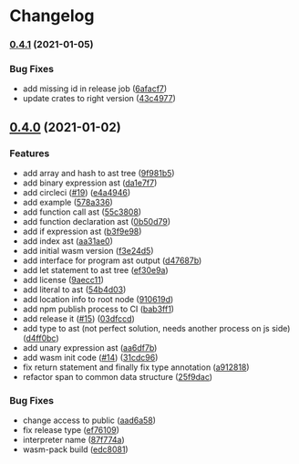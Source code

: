 # Changelog

### [0.4.1](https://www.github.com/gengjiawen/monkey-rust/compare/v0.4.0...v0.4.1) (2021-01-05)


### Bug Fixes

* add missing id in release job ([6afacf7](https://www.github.com/gengjiawen/monkey-rust/commit/6afacf7a5eb243312ae4d3d5e806342535c27a14))
* update crates to right version ([43c4977](https://www.github.com/gengjiawen/monkey-rust/commit/43c4977f5189f4f42bddbfed43b661ac3dfe1f88))

## [0.4.0](https://www.github.com/gengjiawen/monkey-rust/compare/v0.3.0...v0.4.0) (2021-01-02)


### Features

* add array and hash to ast tree ([9f981b5](https://www.github.com/gengjiawen/monkey-rust/commit/9f981b53b9734c4f59278cf8aa34ff7f5eb99653))
* add binary expression ast ([da1e7f7](https://www.github.com/gengjiawen/monkey-rust/commit/da1e7f799873914001437b92dfc86c6b717f092b))
* add circleci ([#19](https://www.github.com/gengjiawen/monkey-rust/issues/19)) ([e4a4946](https://www.github.com/gengjiawen/monkey-rust/commit/e4a494691e9fbf39cd15c56f9ab436d0f6b61782))
* add example ([578a336](https://www.github.com/gengjiawen/monkey-rust/commit/578a336fad1cb51f75ab106aab7c26e601890840))
* add function call ast ([55c3808](https://www.github.com/gengjiawen/monkey-rust/commit/55c3808d42611b9fd3ba592d7d599792553297b7))
* add function declaration ast ([0b50d79](https://www.github.com/gengjiawen/monkey-rust/commit/0b50d79633a25f827b92a56d195d420063aac930))
* add if expression ast ([b3f9e98](https://www.github.com/gengjiawen/monkey-rust/commit/b3f9e983853d414236bfed691f9e3b9a9a327ba1))
* add index ast ([aa31ae0](https://www.github.com/gengjiawen/monkey-rust/commit/aa31ae0a7db9b45584c0b9a2ef50352c6a762866))
* add initial wasm version ([f3e24d5](https://www.github.com/gengjiawen/monkey-rust/commit/f3e24d5138f81abf6f211a9f43ae67a122075937))
* add interface for program ast output ([d47687b](https://www.github.com/gengjiawen/monkey-rust/commit/d47687bfbc5412e89b3d92f102bb17b778ec670a))
* add let statement to ast tree ([ef30e9a](https://www.github.com/gengjiawen/monkey-rust/commit/ef30e9a9eafdec8661aedc6c979d201c72bd9c78))
* add license ([9aecc11](https://www.github.com/gengjiawen/monkey-rust/commit/9aecc11aa9217d6fecdb1339f2acdcbce8ee183e))
* add literal to ast ([54b4d03](https://www.github.com/gengjiawen/monkey-rust/commit/54b4d03adf1364f6190a38c234d38497335b818b))
* add location info to root node ([910619d](https://www.github.com/gengjiawen/monkey-rust/commit/910619d0522f66c7688b54ac2bf975f7b9caa5f8))
* add npm publish process to CI ([bab3ff1](https://www.github.com/gengjiawen/monkey-rust/commit/bab3ff197f9b04bd6420e5127c89f8f6aee5eb4e))
* add release it ([#15](https://www.github.com/gengjiawen/monkey-rust/issues/15)) ([03dfccd](https://www.github.com/gengjiawen/monkey-rust/commit/03dfccd12e2cec6a3f7ab81975899976def81602))
* add type to ast (not perfect solution, needs another process on js side) ([d4ff0bc](https://www.github.com/gengjiawen/monkey-rust/commit/d4ff0bc1c6aafa534c64ad2134bf350444fd925d))
* add unary expression ast ([aa6df7b](https://www.github.com/gengjiawen/monkey-rust/commit/aa6df7b0fff8bce584e509dc8cf67a01191c025d))
* add wasm init code ([#14](https://www.github.com/gengjiawen/monkey-rust/issues/14)) ([31cdc96](https://www.github.com/gengjiawen/monkey-rust/commit/31cdc96afe5951e5c9dae576fe552981c25af34c))
* fix return statement and finally fix type annotation ([a912818](https://www.github.com/gengjiawen/monkey-rust/commit/a912818b130d3cc998b11b8fddc181f84a0f14f9))
* refactor span to common data structure ([25f9dac](https://www.github.com/gengjiawen/monkey-rust/commit/25f9dacb04a592517528b107aa18847435b6c104))


### Bug Fixes

* change access to public ([aad6a58](https://www.github.com/gengjiawen/monkey-rust/commit/aad6a58b7203c3069dd45ee0d4a92ca047cb276f))
* fix release type ([ef76109](https://www.github.com/gengjiawen/monkey-rust/commit/ef76109c074faf6a258d0df9d0ff7aefafc5b9e5))
* interpreter name ([87f774a](https://www.github.com/gengjiawen/monkey-rust/commit/87f774a56489f509583dad8f0b456583a27f93bd))
* wasm-pack build ([edc8081](https://www.github.com/gengjiawen/monkey-rust/commit/edc8081cf2125f6873e039f9797f5c94664e6eec))
